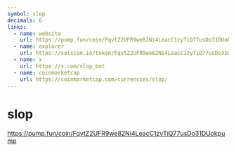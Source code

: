 ```yaml
---
symbol: slop
decimals: 6
links:
  - name: website
    url: https://pump.fun/coin/FqvtZ2UFR9we82Ni4LeacC1zyTiQ77usDo31DUokpump
  - name: explorer
    url: https://solscan.io/token/FqvtZ2UFR9we82Ni4LeacC1zyTiQ77usDo31DUokpump
  - name: x
    url: https://x.com/slop_bot
  - name: coinmarketcap
    url: https://coinmarketcap.com/currencies/slop/
---
```


# slop

https://pump.fun/coin/FqvtZ2UFR9we82Ni4LeacC1zyTiQ77usDo31DUokpump

